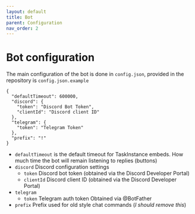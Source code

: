 ```yaml
---
layout: default
title: Bot
parent: Configuration
nav_order: 2
---
```


# Bot configuration
The main configuration of the bot is done in `config.json`, provided in the repository is `config.json.example`

```
{
  "defaultTimeout": 600000,
  "discord": {
    "token": "Discord Bot Token",
    "clientId": "Discord client ID"
  },
  "telegram": {
    "token": "Telegram Token"
  },
  "prefix": "!"
}
```

- `defaultTimeout` is the default timeout for TaskInstance embeds. How much time the bot will remain listening to replies (buttons)
- `discord` Discord configuration settings
  - `token` Discord bot token (obtained via the Discord Developer Portal)
  - `clientId` Discord client ID (obtained via the Discord Developer Portal)
- `telegram`
  - `token` Telegram auth token Obtained via @BotFather
- `prefix` Prefix used for old style chat commands  (*I should remove this*)

